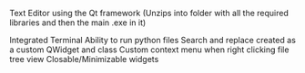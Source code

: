 Text Editor using the Qt framework
(Unzips into folder with all the required libraries and then the main .exe in it)

Integrated Terminal
Ability to run python files
Search and replace created as a custom QWidget and class
Custom context menu when right clicking file tree view
Closable/Minimizable widgets
